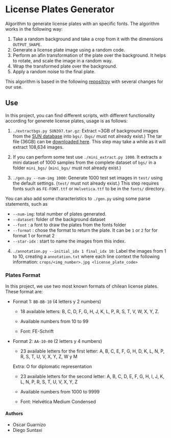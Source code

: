 # License Plates Generator
Algorithm to generate license plates with an specific fonts. The algorithm works in the following way:

1. Take a random background and take a crop from it with the dimensions `OUTPUT_SHAPE`.
2. Generate a license plate image using a random code.
3. Perform an afin transformation of the plate over the background. It helps to
    rotate, and scale the image in a random way.
4. Wrap the transformed plate over the background.
5. Apply a random noise to the final plate.

This algorithm is based in the following [repositroy](https://github.com/matthewearl/deep-anpr) with several changes for our use.

## Use

In this project, you can find different scripts, with different functionality according for generete license plates, usage is as follows:

1. `./extractbgs.py SUN397.tar.gz`: Extract ~3GB of background images from the [SUN database](http://groups.csail.mit.edu/vision/SUN/) into `bgs/`. (`bgs/` must not already exist.) The tar file (36GB) can be [downloaded here](http://vision.princeton.edu/projects/2010/SUN/SUN397.tar.gz). This step may take a while as it will extract 108,634 images.

2. If you can perform some test use `./mini_extract.py 1000`. It extracts a mini dataset of 1000 samples from the complete dataset of `bgs/` in a folder `mini_bgs/` (`mini_bgs/` must not already exist.)

3. `./gen.py --num-img 1000`: Generate 1000 test set images in `test/` using the default settings. (`test/` must not already exist.) This step requires fonts such as `FE-FONT.ttf` or `Helvetica.ttf` to be in the `fonts/` directory.

You can also add some characteristics to `./gen.py` using some parse statements, such as

- `--num-img`: total number of plates generated.
- `--dataset`: folder of the background dataset
- `--font` : a font to draw the plates from the fonts folder
- `--format` : chose the format to return the plate. It can be `1` or `2` for for format 1 or format 2
- `--star-idx` : start to name the images from this index.

4. `./annotation.py --initial_idx 1 final_idx 10`: Label the images from 1 to 10, creating a `annotation.txt` where each line context the following information: `crops/<img_number>.jpg <license_plate_code>` 


### Plates Format

In this project, we use two most known formats of chilean license plates. These format are:

- Format 1: `BB-BB·10` (4 letters y 2 numbers)

	- 18 available letters: B, C, D, F, G, H, J, K, L, P, R, S, T, V, W, X, Y, Z.

	- Available numbers from 10 to 99
	
	- Font: FE-Schrift

- Format 2: `AA·10-00` (2 letters y 4 numbers)
	
	- 23 available letters for the first letter: A, B, C, E, F, G, H, D, K, L, N, P, R, S, T, U, V, X, Y, Z, W y M 
	
    Extra: O for diplomatic representation

	- 23 available letters for the second letter: A, B, C, D, E, F, G, H, I, J, K, L, N, P, R, S, T, U, V, X, Y, Z

	- Available numbers from 1000 to 9999

	- Font: Helvética Medium Condensed



#### Authors

- Oscar Guarnizo
- Diego Suntaxi